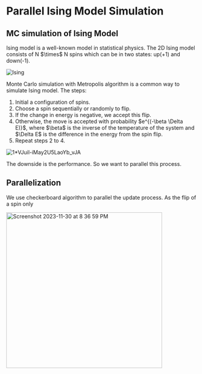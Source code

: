 # Parallel Ising Model Simulation

## MC simulation of Ising Model
<p>Ising model is a well-known model in statistical physics. The 2D Ising model consists of N $\times$ N spins which can be in two states: up(+1) and down(-1).</p>

  ![Ising](https://github.com/yuqiwang123/parallel-ising-model/assets/89886045/c79e1ab2-5a5e-4ca8-b3ef-3baa4345e0f4)

<p>Monte Carlo simulation with Metropolis algorithm is a common way to simulate Ising model. The steps:</p>
<ol>
<li>Initial a configuration of spins.</li>
<li>Choose a spin sequentially or randomly to flip.</li>
<li>If the change in energy is negative, we accept this flip.</li>
<li>Otherwise, the move is accepted with probability $e^{(-\beta \Delta E)}$, where $\beta$ is the inverse of the temperature of the system and $\Delta E$ is the difference in the energy from the spin flip.</li>
<li>Repeat steps 2 to 4.</li>
</ol>    

![1*VJuil-iMay2U5LaoYb_vJA](https://github.com/yuqiwang123/parallel-ising-model/assets/89886045/c075f4ec-7904-40f5-bf4d-7b6da531baca)


The downside is the performance. So we want to parallel this process.

## Parallelization
We use checkerboard algorithm to parallel the update process. As the flip of a spin only 

<img width="413" alt="Screenshot 2023-11-30 at 8 36 59 PM" src="https://github.com/yuqiwang123/parallel-ising-model/assets/89886045/11538cfb-68af-45b1-91c2-2572f6a756fa">
